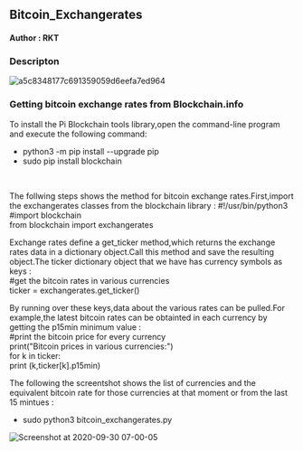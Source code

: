 <h2>Bitcoin_Exchangerates</h2>

<h4>Author : RKT</h4>

### Descripton ###


![a5c8348177c691359059d6eefa7ed964](https://user-images.githubusercontent.com/69615463/94634800-aa71f880-02ee-11eb-8e07-e3836b68d51b.gif)


### Getting bitcoin exchange rates from Blockchain.info ###

To install the Pi Blockchain tools library,open the command-line program and execute the following command:
<br>
<ul>
<li>python3 -m pip install --upgrade pip</li>
<li>sudo pip install blockchain</li>
</ul>
<br>

The follwing steps shows the method for bitcoin exchange rates.First,import the exchangerates classes from the blockchain library :
#!/usr/bin/python3
<br>
#import blockchain
<br>
from blockchain import exchangerates
<br>

Exchange rates define a get_ticker method,which returns the exchange rates data in a dictionary object.Call this method and save the resulting object.The ticker dictionary object that we have has currency symbols as keys :</li></ul>
<br>
#get the bitcoin rates in various  currencies
<br>
ticker = exchangerates.get_ticker()
<br>

By running over these keys,data about the various  rates can be pulled.For example,the latest bitcoin rates can be obtainted in each currency by getting the p15min minimum value : 
<br>
#print the bitcoin price for every currency
<br>
print("Bitcoin prices in various  currencies:")
<br>
 for k in ticker:
  <br>
   print (k,ticker[k].p15min)
<br>


The following the screentshot shows the list of currencies and the equivalent bitcoin rate for those currencies at that moment or from the last 15 mintues :
 <br>
   <ul>
   <li>sudo python3 bitcoin_exchangerates.py</li>
</ul>

![Screenshot at 2020-09-30 07-00-05](https://user-images.githubusercontent.com/69615463/94634840-cd9ca800-02ee-11eb-8ed5-f5aaaa784105.png)



